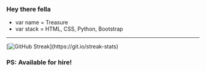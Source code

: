 ### Hey there fella

- var name = Treasure
- var stack = HTML, CSS, Python, Bootstrap

***

<!--
**CyberGeni/cybergeni** is a ✨ _special_ ✨ repository because its `README.md` (this file) appears on your GitHub profile.


- 🔭 I’m currently working on LaBurtina (Food/Spices e-commerce site)
- 🌱 I’m currently learning Javascript
- 👯 I’m looking to collaborate on projects involving web and things concerning it
- 🤔 I’m looking for help with Django
- 💬 Ask me about virtually anything e.g movies, tutorials, songs, anything I can help with

- 📫 Need me for anything?Text me.: [Twitter](https://twitter.com/cybergenie_),[WhatsApp](https://wa.me/2349098746099?text=Hi,20%Treasure.20%Found20%your20%link20%on20%your20%GitHub20%profile,20%care20%for20%a20%little20%chit-chat?)
*
- 😄 Pronouns: She/Her
***
- ⚡ Fun fact: I love coding movies. A lot. And I also rarely eat.
-->
[![GitHub Streak](https://github-readme-streak-stats.herokuapp.com/?user=CyberGeni?)](https://git.io/streak-stats)

### PS: Available for hire!
